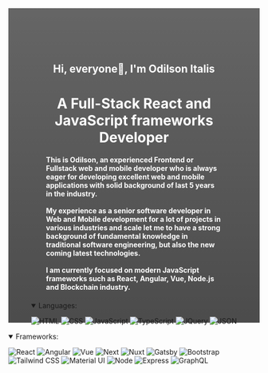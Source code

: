 <div
        style="background: linear-gradient(
        rgba(0, 0, 0, 0.6),
        rgba(0, 0, 0, 0.7)
      ), url(./back.jpg); width: 100%; background-size: cover; height: 550px; padding-top: 80px; display: flex; flex-direction: column; align-items: center;">
        <div style="width: 70%;">
            <h2 align="center" style="color: #fff;">Hi, everyone👋, I'm Odilson Italis</h1>
                <h1 style="color : #fff" align="center">A Full-Stack React and JavaScript frameworks Developer</h3>
                <h4 style="color: #fff;">
                        This is Odilson, an experienced Frontend or Fullstack web and mobile developer who is always
                        eager for
                        developing excellent web and mobile applications with solid background of last 5 years in the
                        industry.
                        <br /><br />
                        My experience as a senior software developer in Web and Mobile development for a lot of projects
                        in
                        various industries and scale let me to have a strong background of fundamental knowledge in
                        traditional
                        software engineering, but also the new coming latest technologies.
                        <br /><br />
                        I am currently focused on
                        modern JavaScript frameworks such as React, Angular, Vue, Node.js and Blockchain industry.
                    </h4>
                    <h4 style="font-style : italic; color: #fff;"></h4>
        </div>
<details open>
    <summary>Languages:</summary>
           
           
           
![HTML](https://img.shields.io/badge/HTML5-E34F26?style=for-the-badge&logo=html5&logoColor=white)
![CSS](https://img.shields.io/badge/CSS3-1572B6?style=for-the-badge&logo=css3&logoColor=white)
![JavaScript](https://img.shields.io/badge/JavaScript-323330?style=for-the-badge&logo=javascript&logoColor=F7DF1E)
![TypeScript](https://img.shields.io/badge/TypeScript-007ACC?style=for-the-badge&logo=typescript&logoColor=white)
![JQuery](https://img.shields.io/badge/jQuery-0769AD?style=for-the-badge&logo=jquery&logoColor=white)
![JSON](https://img.shields.io/badge/json-5E5C5C?style=for-the-badge&logo=json&logoColor=white)

</details>

<details open>
  <summary>Frameworks:</summary>

![React](https://img.shields.io/badge/React-20232A?style=for-the-badlogo=react&logoColor=61DAFB)
![Angular](https://img.shields.io/badge/Angular-DD0031?style=for-the-badlogo=angular&logoColor=white)
![Vue](https://img.shields.io/badge/Vue.js-35495E?style=for-the-badlogo=vuedotjs&logoColor=4FC08D)
![Next](https://img.shields.io/badge/next.js-000000?style=for-the-badlogo=nextdotjs&logoColor=white)
![Nuxt](https://img.shields.io/badge/nuxt.js-00C58E?style=for-the-badlogo=nuxtdotjs&logoColor=white)
![Gatsby](https://img.shields.io/badge/Gatsby-663399?style=for-the-badlogo=gatsby&logoColor=white)
![Bootstrap](https://img.shields.io/badge/Bootstrap-563Dstyle=for-the-badge&logo=bootstrap&logoColor=white)
![Tailwind
CSS](https://img.shields.io/badge/Tailwind_CSS-38B2AC?style=for-the-badlogo=tailwind-css&logoColor=white)
![Material
UI](https://img.shields.io/badge/Material%20UI-007FFF?style=for-the-badlogo=mui&logoColor=white)
![Node](https://img.shields.io/badge/Node.js-339933?style=for-the-badlogo=nodedotjs&logoColor=white)
![Express](https://img.shields.io/badge/Express.js-404Dstyle=for-the-badge)
![GraphQL](https://img.shields.io/badge/GraphQl-E10098?style=for-the-badlogo=graphql&logoColor=white)
</div>
